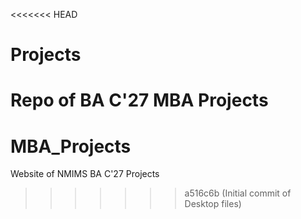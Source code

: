 <<<<<<< HEAD
# Projects
Repo of BA C'27 MBA Projects
=======
# MBA_Projects
Website of NMIMS BA C'27 Projects
>>>>>>> a516c6b (Initial commit of Desktop files)
